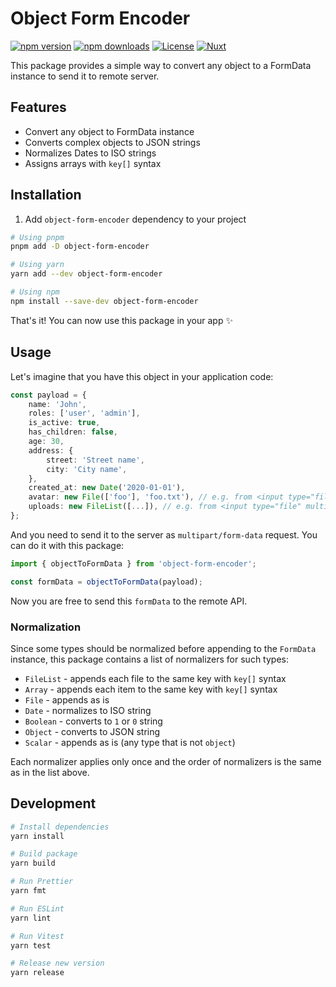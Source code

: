 # Object Form Encoder

[![npm version][npm-version-src]][npm-version-href]
[![npm downloads][npm-downloads-src]][npm-downloads-href]
[![License][license-src]][license-href]
[![Nuxt][nuxt-src]][nuxt-href]

This package provides a simple way to convert any object to a FormData instance to send it to remote server.

## Features

-   Convert any object to FormData instance
-   Converts complex objects to JSON strings
-   Normalizes Dates to ISO strings
-   Assigns arrays with `key[]` syntax

## Installation

1. Add `object-form-encoder` dependency to your project

```bash
# Using pnpm
pnpm add -D object-form-encoder

# Using yarn
yarn add --dev object-form-encoder

# Using npm
npm install --save-dev object-form-encoder
```

That's it! You can now use this package in your app ✨

## Usage

Let's imagine that you have this object in your application code:

```typescript
const payload = {
    name: 'John',
    roles: ['user', 'admin'],
    is_active: true,
    has_children: false,
    age: 30,
    address: {
        street: 'Street name',
        city: 'City name',
    },
    created_at: new Date('2020-01-01'),
    avatar: new File(['foo'], 'foo.txt'), // e.g. from <input type="file" />
    uploads: new FileList([...]), // e.g. from <input type="file" multiple />
};
```

And you need to send it to the server as `multipart/form-data` request. You can do it with this package:

```typescript
import { objectToFormData } from 'object-form-encoder';

const formData = objectToFormData(payload);
```

Now you are free to send this `formData` to the remote API.

### Normalization

Since some types should be normalized before appending to the `FormData` instance, this package contains a list of normalizers for such types:

-   `FileList` - appends each file to the same key with `key[]` syntax
-   `Array` - appends each item to the same key with `key[]` syntax
-   `File` - appends as is
-   `Date` - normalizes to ISO string
-   `Boolean` - converts to `1` or `0` string
-   `Object` - converts to JSON string
-   `Scalar` - appends as is (any type that is not `object`)

Each normalizer applies only once and the order of normalizers is the same as in the list above.

## Development

```bash
# Install dependencies
yarn install

# Build package
yarn build

# Run Prettier
yarn fmt

# Run ESLint
yarn lint

# Run Vitest
yarn test

# Release new version
yarn release
```

<!-- Badges -->

[npm-version-src]: https://img.shields.io/npm/v/object-form-encoder/latest.svg?style=flat&colorA=18181B&colorB=28CF8D
[npm-version-href]: https://npmjs.com/package/object-form-encoder
[npm-downloads-src]: https://img.shields.io/npm/dm/object-form-encoder.svg?style=flat&colorA=18181B&colorB=28CF8D
[npm-downloads-href]: https://npmjs.com/package/object-form-encoder
[license-src]: https://img.shields.io/npm/l/object-form-encoder.svg?style=flat&colorA=18181B&colorB=28CF8D
[license-href]: https://npmjs.com/package/object-form-encoder
[nuxt-src]: https://img.shields.io/badge/Nuxt-18181B?logo=nuxt.js
[nuxt-href]: https://nuxt.com
